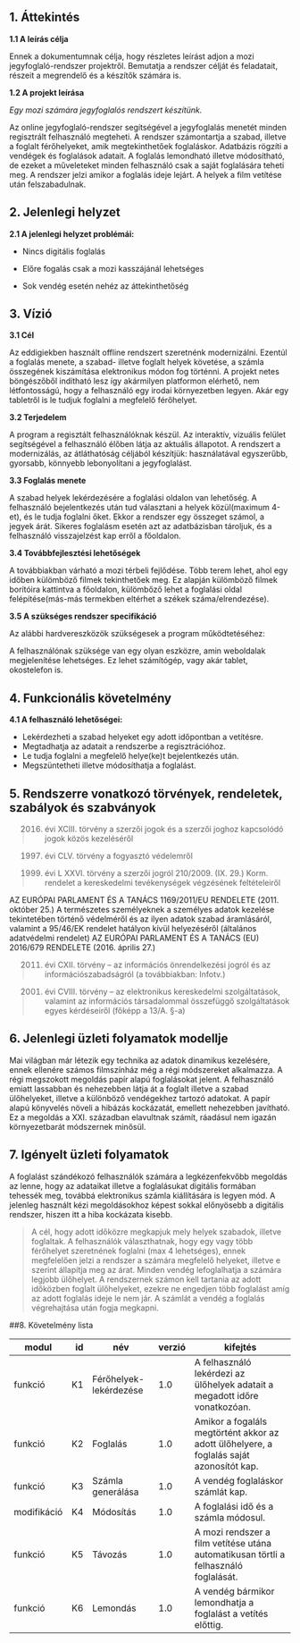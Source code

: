 ## 1. Áttekintés

**1.1 A leírás célja**

Ennek a dokumentumnak célja, hogy részletes leírást adjon a mozi jegyfoglaló-rendszer projektről. Bemutatja a rendszer célját és feladatait, részeit a megrendelő és a készítők számára is.

**1.2 A projekt leírása**

*Egy mozi számára jegyfoglalós rendszert készítünk.*

Az online jegyfoglaló-rendszer segítségével a jegyfoglalás menetét minden regisztrált felhasználó megteheti. A rendszer számontartja a szabad, illetve a foglalt férőhelyeket, amik megtekinthetőek foglaláskor. Adatbázis rögzíti a vendégek és foglalások adatait. A foglalás lemondható illetve módosítható, de ezeket a műveleteket minden felhasználó csak a saját foglalására teheti meg. A rendszer jelzi amikor a foglalás ideje lejárt. A helyek a film vetítése után felszabadulnak.

## 2. Jelenlegi helyzet

**2.1 A jelenlegi helyzet problémái:**

 - Nincs digitális foglalás

 - Előre fogalás csak a mozi kasszájánál lehetséges

 - Sok vendég esetén nehéz az áttekinthetőség

## 3. Vízió

**3.1 Cél**

Az eddigiekben használt offline rendszert szeretnénk modernizálni. Ezentúl a foglalás menete, a szabad- illetve foglalt helyek követése, a számla összegének kiszámítása elektronikus módon fog történni. A projekt netes böngészőből indítható lesz így akármilyen platformon elérhető, nem létfontosságú, hogy a felhasználó egy irodai környezetben legyen. Akár egy tabletről is le tudjuk foglalni a megfelelő férőhelyet.

**3.2 Terjedelem**

A program a regisztált felhasználóknak készül. Az interaktív, vizuális felület segítségével a felhasználó élőben látja az aktuális állapotot. A rendszert a modernizálás, az átláthatóság céljából készítjük: használatával egyszerűbb, gyorsabb, könnyebb lebonyolítani a jegyfoglalást.

**3.3 Foglalás menete**

A szabad helyek lekérdezésére a foglalási oldalon van lehetőség. A felhasználó bejelentkezés után tud választani a helyek közül(maximum 4-et), és le tudja foglalni őket. Ekkor a rendszer egy összeget számol, a jegyek árát. Sikeres foglalásm esetén azt az adatbázisban tároljuk, és a felhasználó visszajelzést kap erről a főoldalon.

**3.4 Továbbfejlesztési lehetőségek**

A továbbiakban várható a mozi térbeli fejlődése. Több terem lehet, ahol egy időben külömböző filmek tekinthetőek meg.
Ez alapján külömböző filmek borítóira kattintva a főoldalon, külömbőző lehet a foglalási oldal felépítése(más-más termekben eltérhet a székek száma/elrendezése).

**3.5 A szükséges rendszer specifikáció**

Az alábbi hardvereszközök szükségesek a program működtetéséhez:

A felhasználónak szüksége van egy olyan eszközre, amin weboldalak megjelenítése lehetséges. Ez lehet számítógép, vagy akár tablet, okostelefon is.

## 4. Funkcionális követelmény

**4.1 A felhasználó lehetőségei:**

- Lekérdezheti a szabad helyeket egy adott időpontban a vetítésre.
- Megtadhatja az adatait a rendszerbe a regisztrációhoz.
- Le tudja foglalni a megfelelő helye(ke)t bejelentkezés után.
- Megszüntetheti illetve módosíthatja a foglalást.

## 5. Rendszerre vonatkozó törvények, rendeletek, szabályok és szabványok

>  2016. évi XCIII. törvény a szerzői jogok és a szerzői joghoz kapcsolódó jogok közös kezeléséről
    
>  1997. évi CLV. törvény a fogyasztó védelemről
    
>   1999. évi L XXVI. törvény a szerzői jogról 210/2009. (IX. 29.) Korm. rendelet a kereskedelmi tevékenységek végzésének feltételeiről
     

AZ EURÓPAI PARLAMENT ÉS A TANÁCS 1169/2011/EU RENDELETE (2011. október 25.) A természetes személyeknek a személyes adatok kezelése tekintetében történő védelméről és az ilyen adatok szabad áramlásáról, valamint a 95/46/EK rendelet hatályon kívül helyezéséről (általános adatvédelmi rendelet) AZ EURÓPAI PARLAMENT ÉS A TANÁCS (EU) 2016/679 RENDELETE (2016. április 27.)

>  2011. évi CXII. törvény – az információs önrendelkezési jogról és az információszabadságról (a továbbiakban: Infotv.)
    
>  2001. évi CVIII. törvény – az elektronikus kereskedelmi szolgáltatások, valamint az információs társadalommal összefüggő szolgáltatások egyes kérdéseiről (főképp a 13/A. §-a)

## 6. Jelenlegi üzleti folyamatok modellje 

Mai világban már létezik egy technika az adatok dinamikus kezelésére, ennek ellenére számos filmszínház még a régi módszereket alkalmazza. A régi megszokott megoldás papír alapú foglalásokat jelent. A felhasználó emiatt lassabban és nehezebben látja át a foglalt illetve a szabad ülőhelyeket, illetve a különböző vendégekhez tartozó adatokat. A papír alapú könyvelés növeli a hibázás kockázatát, emellett nehezebben javítható. Ez a megoldás a XXI. században elavultnak számít, ráadásul nem igazán környezetbarát módszernek minősül. 

## 7. Igényelt üzleti folyamatok

A foglalást szándékozó felhasználók számára a legkézenfekvőbb megoldás az lenne, hogy az adataikat illetve a foglalásukat digitális formában tehessék meg, továbbá elektronikus számla kiállítására is legyen mód. A jelenleg használt kézi megoldásokhoz képest sokkal előnyösebb a digitális rendszer, hiszen itt a hiba kockázata kisebb.
   
> A cél, hogy adott időközre megkapjuk mely helyek szabadok, illetve foglaltak.
> A felhasználók választhatnak, hogy egy vagy több férőhelyet szeretnének foglalni (max 4 lehetséges), ennek megfelelően jelzi a rendszer a számára megfelelő helyeket, illetve e szerint állapítja meg az árat.
> Minden vendég lefoglalhatja a számára legjobb ülőhelyet.
> A rendszernek számon kell tartania az adott időközben foglalt ülőhelyeket, ezekre ne engedjen több foglalást amíg az adott foglalás ideje le nem jár.
> A számlát a vendég a foglalás végrehajtása után fogja megkapni.

##8. Követelmény lista

| modul| id | név | verzió | kifejtés | 
| --- | ---: | --- | --- | --- |
| funkció| K1 | Férőhelyek-lekérdezése |1.0| A felhasználó lekérdezi az ülőhelyek adatait a megadott időre vonatkozóan. |
| funkció| K2| Foglalás |1.0| Amikor a fogaláls megtörtént akkor az adott ülőhelyere, a foglalás saját azonosítót kap.|
| funkció| K3| Számla generálása |1.0| A vendég foglaláskor számlát kap.| 
| modifikáció | K4| Módosítás |1.0| A foglalási idő és a számla módosul. |
| funkció| K5| Távozás |1.0| A mozi rendszer a film vetítése utána automatikusan törtli a felhasználó foglalását. |
| funkció| K6| Lemondás|1.0| A vendég bármikor lemondhatja a foglalást a vetítés előttig. |